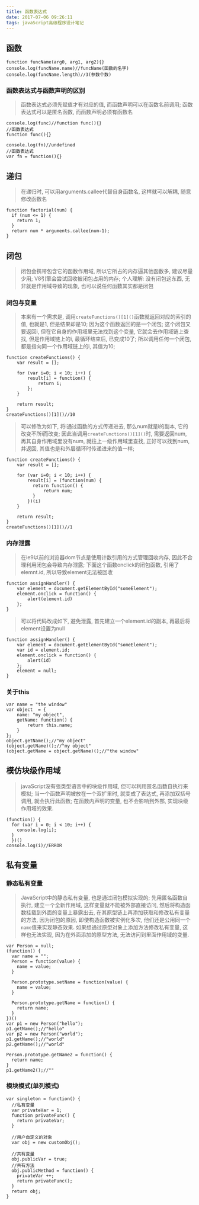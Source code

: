 ```yaml
---
title: 函数表达式
date: 2017-07-06 09:26:11
tags: javaScript高级程序设计笔记
---
```

## 函数
```
function funcName(arg0, arg1, arg2){}
console.log(funcName.name)//funcName(函数的名字)
console.log(funcName.length)//3(参数个数)
```
### 函数表达式与函数声明的区别
>函数表达式必须先赋值才有对应的值, 而函数声明可以在函数名前调用;
函数表达式可以是匿名函数, 而函数声明必须有函数名

```
console.log(func)//function func(){}
//函数表达式
function func(){}

console.log(fn)//undefined
//函数表达式
var fn = function(){}
```

## 递归
> 在递归时, 可以用arguments.callee代替自身函数名, 这样就可以解耦, 随意修改函数名

```
function factorial(num) {
  if (num <= 1) {
    return 1;
  }
  return num * arguments.callee(num-1);
}
```

## 闭包
> 闭包会携带包含它的函数作用域, 所以它所占的内存逼其他函数多, 建议尽量少用; V8引擎会尝试回收被闭包占用的内存;
个人理解: 没有闭包这东西, 无非就是作用域导致的现象, 也可以说任何函数其实都是闭包

### 闭包与变量
> 本来有一个需求是, 调用`createFunctions()[1]()`函数就返回对应的索引的值, 也就是1, 但是结果却是10; 因为这个函数返回的是一个闭包;
这个闭包又要返回i, 但在它自身的作用域里无法找到这个变量, 它就会去作用域链上查找, 但是作用域链上的i, 最循环结束后, 已变成10了; 所以调用任何一个闭包,
都是指向同一个作用域链上的i, 其值为10;

```
function createFunctions() {
    var result = [];

    for (var i=0; i < 10; i++) {
        result[i] = function() {
            return i;
        };
    }

    return result;
}
createFunctions()[1]()//10
```

> 可以修改为如下, 将i通过函数的方式传递进去, 那么num就是i的副本, 它的改变不所i而改变;
因此当调用`createFunctions()[1]()`时, 需要返回num, 再其自身作用域里没有num, 就往上一级作用域里查找,
正好可以找到num, 并返回, 其值也是和外层循环时传递进来的值一样;

```
function createFunctions() {
    var result = [];

    for (var i=0; i < 10; i++) {
        result[i] = (function(num) {
          return function() {
              return num;
          }
        })(i)
    }

    return result;
}
createFunctions()[1]()//1
```

### 内存泄露
> 在ie9以前的浏览器dom节点是使用计数引用的方式管理回收内存, 因此不合理利用闭包会导致内存泄露;
下面这个函数onclick的闭包函数, 引用了elemnt.id, 所以导致element无法被回收

```
function assignHandler() {
    var element = document.getElementById("someElement");
    element.onclick = function() {
        alert(element.id)
    };
}
```
> 可以将代码改成如下, 避免泄露, 首先建立一个element.id的副本, 再最后将element设置为null

```
function assignHandler() {
    var element = document.getElementById("someElement");
    var id = element.id;
    element.onclick = function() {
        alert(id)
    };
    element = null;
}
```

### 关于this
```
var name = "the window"
var object  = {
    name: "my object",
    getName: function() {
        return this.name;
    }
};
object.getName();//"my object"
(object.getName)();//"my object"
(object.getName = object.getName)();//"the window"
```

## 模仿块级作用域
> javaScript没有强类型语言中的块级作用域, 但可以利用匿名函数自执行来模拟;
当一个函数声明被放在一个双扩里时, 就变成了表达式, 再添加双括号调用, 就会执行此函数;
在函数内声明的变量, 也不会影响到外部, 实现块级作用域的效果.

```
(function() {
  for (var i = 0; i < 10; i++) {
    console.log(i);
  }
  })()
console.log(i)//ERROR
```

## 私有变量
### 静态私有变量
> JavaScript中的静态私有变量, 也是通过闭包模拟实现的;
先用匿名函数自执行, 建立一个全新作用域, 这样变量就不能被外部直接访问,
然后将构造函数挂载到外面的变量上暴露出去, 在其原型链上再添加获取和修改私有变量的方法,
因为闭包的原因, 即使构造函数被实例化多次, 他们还是公用同一个`name`值来实现静态效果.
如果想通过原型对象上添加方法修改私有变量, 这样也无法实现, 因为在外面添加的原型方法,
无法访问到里面作用域的变量.

```
var Person = null;
(function() {
  var name = "";
  Person = function(value) {
    name = value;
  }

  Person.prototype.setName = function(value) {
    name = value;
  }

  Person.prototype.getName = function() {
    return name;
  }
})()
var p1 = new Person("hello");
p1.getName();//"hello"
var p2 = new Person("world");
p1.getName();//"world"
p2.getName();//"world"

Person.prototype.getName2 = function() {
  return name;
}
p1.getName2();//""
```

### 模块模式(单列模式)
```
var singleton = function() {
  //私有变量
  var privateVar = 1;
  function privateFunc() {
    return privateVar;
  }

  //用户自定义的对象
  var obj = new customObj();

  //共有变量
  obj.publicVar = true;
  //共有方法
  obj.publicMethod = function() {
    privateVar ++;
    return privateFunc();
  }
  return obj;
}
```
